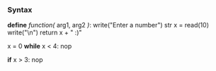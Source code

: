 ### Syntax

**define** *function(* arg1, arg2 *)*:
		write("Enter a number")
		str x = read(10)
		write("\\n")
		return x + " :)"


x = 0
**while** x < 4:
		nop


**if** x > 3:
		nop


